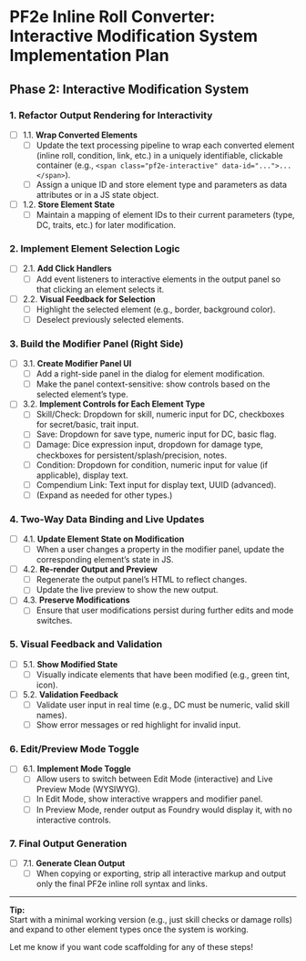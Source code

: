 # PF2e Inline Roll Converter: Interactive Modification System Implementation Plan

## Phase 2: Interactive Modification System

### 1. Refactor Output Rendering for Interactivity
- [ ] 1.1. **Wrap Converted Elements**
    - [ ] Update the text processing pipeline to wrap each converted element (inline roll, condition, link, etc.) in a uniquely identifiable, clickable container (e.g., `<span class="pf2e-interactive" data-id="...">...</span>`).
    - [ ] Assign a unique ID and store element type and parameters as data attributes or in a JS state object.
- [ ] 1.2. **Store Element State**
    - [ ] Maintain a mapping of element IDs to their current parameters (type, DC, traits, etc.) for later modification.

### 2. Implement Element Selection Logic
- [ ] 2.1. **Add Click Handlers**
    - [ ] Add event listeners to interactive elements in the output panel so that clicking an element selects it.
- [ ] 2.2. **Visual Feedback for Selection**
    - [ ] Highlight the selected element (e.g., border, background color).
    - [ ] Deselect previously selected elements.

### 3. Build the Modifier Panel (Right Side)
- [ ] 3.1. **Create Modifier Panel UI**
    - [ ] Add a right-side panel in the dialog for element modification.
    - [ ] Make the panel context-sensitive: show controls based on the selected element’s type.
- [ ] 3.2. **Implement Controls for Each Element Type**
    - [ ] Skill/Check: Dropdown for skill, numeric input for DC, checkboxes for secret/basic, trait input.
    - [ ] Save: Dropdown for save type, numeric input for DC, basic flag.
    - [ ] Damage: Dice expression input, dropdown for damage type, checkboxes for persistent/splash/precision, notes.
    - [ ] Condition: Dropdown for condition, numeric input for value (if applicable), display text.
    - [ ] Compendium Link: Text input for display text, UUID (advanced).
    - [ ] (Expand as needed for other types.)

### 4. Two-Way Data Binding and Live Updates
- [ ] 4.1. **Update Element State on Modification**
    - [ ] When a user changes a property in the modifier panel, update the corresponding element’s state in JS.
- [ ] 4.2. **Re-render Output and Preview**
    - [ ] Regenerate the output panel’s HTML to reflect changes.
    - [ ] Update the live preview to show the new output.
- [ ] 4.3. **Preserve Modifications**
    - [ ] Ensure that user modifications persist during further edits and mode switches.

### 5. Visual Feedback and Validation
- [ ] 5.1. **Show Modified State**
    - [ ] Visually indicate elements that have been modified (e.g., green tint, icon).
- [ ] 5.2. **Validation Feedback**
    - [ ] Validate user input in real time (e.g., DC must be numeric, valid skill names).
    - [ ] Show error messages or red highlight for invalid input.

### 6. Edit/Preview Mode Toggle
- [ ] 6.1. **Implement Mode Toggle**
    - [ ] Allow users to switch between Edit Mode (interactive) and Live Preview Mode (WYSIWYG).
    - [ ] In Edit Mode, show interactive wrappers and modifier panel.
    - [ ] In Preview Mode, render output as Foundry would display it, with no interactive controls.

### 7. Final Output Generation
- [ ] 7.1. **Generate Clean Output**
    - [ ] When copying or exporting, strip all interactive markup and output only the final PF2e inline roll syntax and links.

---

**Tip:**  
Start with a minimal working version (e.g., just skill checks or damage rolls) and expand to other element types once the system is working.

Let me know if you want code scaffolding for any of these steps!
